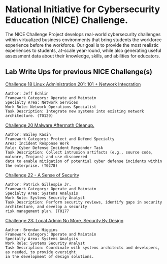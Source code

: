 # National Initiative for Cybersecurity Education (NICE) Challenge.

The NICE Challenge Project develops real-world cybersecurity challenges within virtualized business environments that bring students the workforce experience before the workforce. Our goal is to provide the most realistic experiences to students, at-scale year-round, while also generating useful assessment data about their knowledge, skills, and abilities for educators.

Lab Write Ups for previous NICE Challenge(s)
-
[Challenge 18 Linux Administration 201: 101 + Network Integration](https://github.com/pendaflex247/NICE-Challenge-Write-Ups/blob/main/18%20Linux%20Administration/README.md)

	Author: Jeff Echlin
	Framework Category: Operate and Maintain
	Specialty Area: Network Services
	Work Role: Network Operations Specialist
	Task Description: Integrate new systems into existing network architecture. (T0129)

[Challenge 20 Malware Aftermath Cleanup.](https://github.com/pendaflex247/NICE-Challenge-Write-Ups/blob/main/20%20Cyber%20Defense%20Incident%20Responder%20Malware%20Aftermath%20Cleanup/README.md)
	
	Author: Bailey Kasin 
	Framework Category: Protect and Defend Specialty 
	Area: Incident Response Work 
	Role: Cyber Defense Incident Responder Task 
	Task Description: Collect intrusion artifacts (e.g., source code, malware, Trojans) and use discovered 
	data to enable mitigation of potential cyber defense incidents within the enterprise. (T0278)

[Challenge 22 - A Sense of Security](https://github.com/pendaflex247/NICE-Challenge-Write-Ups/blob/main/22%20A%20Sense%20of%20Security/README.md)

	Author: Patrick Gillespie Jr.
	Framework Category: Operate and Maintain
	Specialty Area: Systems Analysis
	Work Role: Systems Security Analyst
	Task Description: Perform security reviews, identify gaps in security architecture, and develop a security 
	risk management plan. (T0177
[Challenge 23: Local Admin No More, Security By Design](https://github.com/pendaflex247/NICE-Challenge-Write-Ups/tree/main/23%20Local%20Admin%20No%20More%2C%20Security%20By%20Design)

	Author: Brendan Higgins
	Framework Category: Operate and Maintain
	Specialty Area: Systems Analysis
	Work Role: Systems Security Analyst
	Task Description: Coordinate with systems architects and developers, as needed, to provide oversight 
	in the development of design solutions. 
